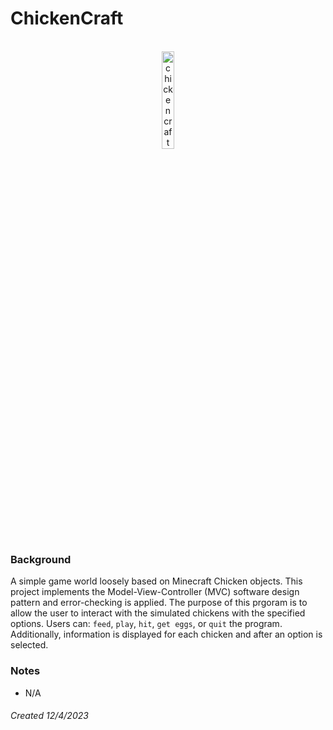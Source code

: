 # ChickenCraft
<div align="center">
  <p>
    <br>
    <img src="https://static.wikia.nocookie.net/minecraft_gamepedia/images/2/2c/Chicken_JE2_BE2.png/revision/latest/scale-to-width/360?cb=20190721103652" alt="chickencraft icon" width="20%" height="20%"/>
  </p>
</div>

### Background
A simple game world loosely based on Minecraft Chicken objects. This project implements the Model-View-Controller (MVC) software design pattern and error-checking is applied. The purpose of this prgoram is to allow the user to interact with the simulated chickens with the specified options. Users can: `feed`, `play`, `hit`, `get eggs`, or `quit` the program. Additionally, information is displayed for each chicken and after an option is selected.

### Notes
* N/A

###### Created 12/4/2023
